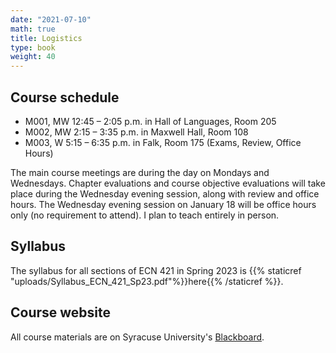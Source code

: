 ```yaml
---
date: "2021-07-10"
math: true
title: Logistics
type: book
weight: 40
---
```


## Course schedule

- M001, MW 12:45 – 2:05 p.m. in Hall of Languages, Room 205
- M002, MW 2:15 – 3:35 p.m. in Maxwell Hall, Room 108
- M003, W 5:15 – 6:35 p.m. in Falk, Room 175 (Exams, Review, Office Hours)

The main course meetings are during the day on Mondays and Wednesdays. Chapter evaluations and course objective evaluations will take place during the Wednesday evening session, along with review and office hours. The Wednesday evening session on January 18 will be office hours only (no requirement to attend). I plan to teach entirely in person.

## Syllabus

The syllabus for all sections of ECN 421 in Spring 2023 is {{% staticref "uploads/Syllabus_ECN_421_Sp23.pdf"%}}here{{% /staticref %}}.

## Course website

All course materials are on Syracuse University's [Blackboard](https://blackboard.syr.edu/webapps/portal/frameset.jsp).
